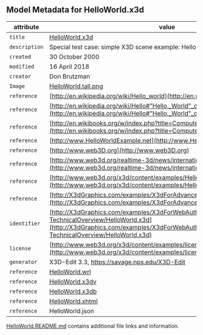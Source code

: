 ## Model Metadata for HelloWorld.x3d

|    attribute | value      |
| ------------ | ---------- |
| `title` | [HelloWorld.x3d](HelloWorld.x3d) |
| `description` | Special test case: simple X3D scene example: Hello World! |
| `created` | 30 October 2000 |
| `modified` | 16 April 2018 |
| `creator` | Don Brutzman |
| `Image` | [HelloWorld.tall.png](images/HelloWorld.tall.png) |
| `reference` | [http://en.wikipedia.org/wiki/Hello_world](http://en.wikipedia.org/wiki/Hello_world) |
| `reference` | [http://en.wikipedia.org/wiki/Hello#"Hello,_World"_computer_program](http://en.wikipedia.org/wiki/Hello#"Hello,_World"_computer_program) |
| `reference` | [http://en.wikibooks.org/w/index.php?title=Computer_Programming/Hello_world](http://en.wikibooks.org/w/index.php?title=Computer_Programming/Hello_world) |
| `reference` | [http://www.HelloWorldExample.net](http://www.HelloWorldExample.net) |
| `reference` | [http://www.web3D.org](http://www.web3D.org) |
| `reference` | [http://www.web3d.org/realtime-3d/news/internationalization-x3d](http://www.web3d.org/realtime-3d/news/internationalization-x3d) |
| `reference` | [http://www.web3d.org/x3d/content/examples/HelloWorld.x3d](http://www.web3d.org/x3d/content/examples/HelloWorld.x3d) |
| `reference` | [http://X3dGraphics.com/examples/X3dForAdvancedModeling/HelloWorldScenes](http://X3dGraphics.com/examples/X3dForAdvancedModeling/HelloWorldScenes) |
| `identifier` | [http://X3dGraphics.com/examples/X3dForWebAuthors/Chapter01-TechnicalOverview/HelloWorld.x3d](http://X3dGraphics.com/examples/X3dForWebAuthors/Chapter01-TechnicalOverview/HelloWorld.x3d) |
| `license` | [http://www.web3d.org/x3d/content/examples/license.html](http://www.web3d.org/x3d/content/examples/license.html) |
| `generator` | X3D-Edit 3.3, https://savage.nps.edu/X3D-Edit |
| `reference` | [HelloWorld.wrl](HelloWorld.wrl) |
| `reference` | [HelloWorld.x3dv](HelloWorld.x3dv) |
| `reference` | [HelloWorld.x3db](HelloWorld.x3db) |
| `reference` | [HelloWorld.xhtml](HelloWorld.xhtml) |
| `reference` | HelloWorld.json |

[HelloWorld.README.md](HelloWorld.README.md) contains additional file links and information.
